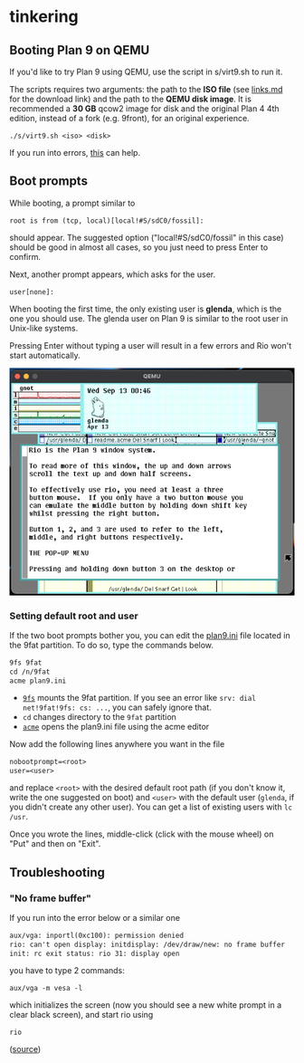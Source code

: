 # tinkering

## Booting Plan 9 on QEMU

If you'd like to try Plan 9 using QEMU, use the script in s/virt9.sh to run it.

The scripts requires two arguments: the path to the **ISO file** (see [links.md](links.md) for the download link) and the path to the **QEMU disk image**. It is recommended a **30 GB** qcow2 image for disk and the original Plan 4 4th edition, instead of a fork (e.g. 9front), for an original experience.

```
./s/virt9.sh <iso> <disk>
```

If you run into errors, [this](http://fqa.9front.org/fqa3.html#3.3.1) can help.

## Boot prompts

While booting, a prompt similar to

```
root is from (tcp, local)[local!#S/sdC0/fossil]:
```

should appear. The suggested option ("local!#S/sdC0/fossil" in this case) should be good in almost all cases, so you just need to press Enter to confirm.

Next, another prompt appears, which asks for the user.

```
user[none]:
```

When booting the first time, the only existing user is **glenda**, which is the one you should use. The glenda user on Plan 9 is similar to the root user in Unix-like systems.

Pressing Enter without typing a user will result in a few errors and Rio won't start automatically.

![welcome screen](img/welcome_glenda.png)

### Setting default root and user

If the two boot prompts bother you, you can edit the [plan9.ini](https://p9f.org/magic/man2html/8/plan9.ini) file located in the 9fat partition. To do so, type the commands below.

```
9fs 9fat
cd /n/9fat
acme plan9.ini
```

- [`9fs`](https://p9f.org/magic/man2html/4/srv) mounts the 9fat partition. If you see an error like `srv: dial net!9fat!9fs: cs: ...`, you can safely ignore that.
- `cd` changes directory to the `9fat` partition
- [`acme`](https://p9f.org/magic/man2html/1/acme) opens the plan9.ini file using the acme editor

Now add the following lines anywhere you want in the file

```
nobootprompt=<root>
user=<user>
```

and replace `<root>` with the desired default root path (if you don't know it, write the one suggested on boot) and `<user>` with the default user (`glenda`, if you didn't create any other user). You can get a list of existing users with `lc /usr`.

Once you wrote the lines, middle-click (click with the mouse wheel) on "Put" and then on "Exit".

## Troubleshooting

### "No frame buffer"

If you run into the error below or a similar one

```
aux/vga: inportl(0xc100): permission denied
rio: can't open display: initdisplay: /dev/draw/new: no frame buffer
init: rc exit status: rio 31: display open
```

you have to type 2 commands:

```
aux/vga -m vesa -l
```

which initializes the screen (now you should see a new white prompt in a clear black screen), and start rio using

```
rio
```

([source](https://syndamia.com/tutorials/fix-no-frame-buffer-plan9/))
